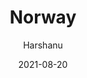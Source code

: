 ---
author: "Harshanu"
title: "Norway"
date: 2021-08-20
description: "Norway"
tags: ["Oslo", "Norway", "tromso", "winter", "northernlights", "nordic", "swimming", "sauna"]
thumbnail: https://photos.harshanu.space/api/v1/t/6d028bdd53ee6208c10751515057942eb8f2e815/2zwabhu7/fit_2048
---